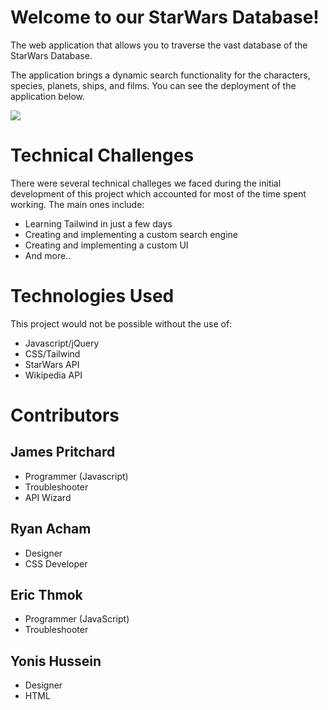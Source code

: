 # Welcome to our StarWars Database!

The web application that allows you to traverse the vast database of the StarWars Database.

The application brings a dynamic search functionality for the characters, species, planets, ships, and films.
You can see the deployment of the application below.

![](images/application.png)

# Technical Challenges

There were several technical challeges we faced during the initial development of this project which accounted for most of the time spent working. The main ones include:

* Learning Tailwind in just a few days
* Creating and implementing a custom search engine
* Creating and implementing a custom UI
* And more..

# Technologies Used

This project would not be possible without the use of:

* Javascript/jQuery
* CSS/Tailwind
* StarWars API
* Wikipedia API

# Contributors

##  James Pritchard
* Programmer (Javascript)
* Troubleshooter
* API Wizard

## Ryan Acham
* Designer
* CSS Developer

## Eric Thmok
* Programmer (JavaScript)
* Troubleshooter

## Yonis Hussein
* Designer
* HTML




